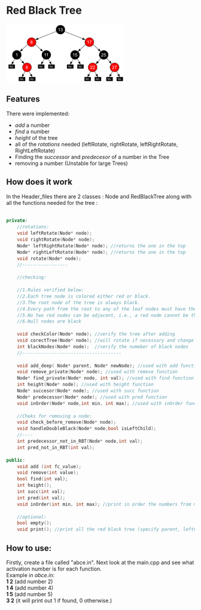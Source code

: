# Red Black Tree 
![](images/RBT.png)   

## Features
There were implemented: 
- *add* a number
- *find* a number
- *height* of the tree
- all of the *rotations* needed (leftRotate, rightRotate, leftRightRotate, RightLeftRotate)
- Finding the *successor* and *predecesor* of a number in the Tree
- removing a number (Unstable for large Trees)

## How does it work

In the Header_files there are 2 classes : Node and RedBlackTree along with all the functions needed for the tree : 
```cpp

private:
    //rotations:
    void leftRotate(Node* node);
    void rightRotate(Node* node);
    Node* leftRightRotate(Node* node); //returns the one in the top
    Node* rightLeftRotate(Node* node); //returns the one in the top
    void rotate(Node* node); 
    //-----------------

    //checking:

    //1.Rules verified below:
    //2.Each tree node is colored either red or black.
    //3.The root node of the tree is always black.
    //4.Every path from the root to any of the leaf nodes must have the same number of black nodes.
    //5.No two red nodes can be adjacent, i.e., a red node cannot be the parent or the child of another red node.
    //6.Null nodes are black

    void checkColor(Node* node); //verify the tree after adding
    void corectTree(Node* node); //will rotate if necessary and change colors
    int blackNodes(Node* node);  //verify the numeber of black nodes
    //-------------------------------------

    void add_deep( Node* parent, Node* newNode); //used with add function
    void remove_private(Node* node); //used with remove function
    Node* find_private(Node* node, int val); //used with find function
    int height(Node* node); //used with height function
    Node* succesor(Node* node); //used with succ function
    Node* predecessor(Node* node); //used with pred function
    void inOrder(Node* node,int min, int max); //used with inOrder function

    //Cheks for removing a node:
    void check_before_remove(Node* node);
    void handleDoubleBlack(Node* node,bool isLeftChild);
    //----
    int predecessor_not_in_RBT(Node* node,int val);
    int pred_not_in_RBT(int val);

public:
    void add (int fc_value);
    void remove(int value);
    bool find(int val);
    int height();
    int succ(int val);
    int pred(int val);
    void inOrder(int min, int max); //print in order the numbers from min to max
    
    //optional:
    bool empty();
    void print(); //print all the red black tree (specify parent, leftChild, RightChild and color)

```

## How to use:
Firstly, create a file called "abce.in". Next look at the main.cpp and see what activation number is for each function.    
Example in *abce.in*:   
**1 2** (add number 2)     
**1 4** (add number 4)   
**1 5** (add number 5)   
**3 2** (it will print out 1 if found, 0 otherwise.)  